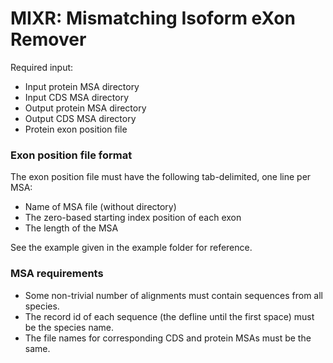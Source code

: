 # MIXR: Mismatching Isoform eXon Remover

Required input:
* Input protein MSA directory
* Input CDS MSA directory
* Output protein MSA directory
* Output CDS MSA directory
* Protein exon position file

### Exon position file format
The exon position file must have the following tab-delimited, one line per MSA:
* Name of MSA file (without directory) 
* The zero-based starting index position of each exon
* The length of the MSA

See the example given in the example folder for reference.

### MSA requirements
* Some non-trivial number of alignments must contain sequences from all species.
* The record id of each sequence (the defline until the first space) must be the species name.
* The file names for corresponding CDS and protein MSAs must be the same.
